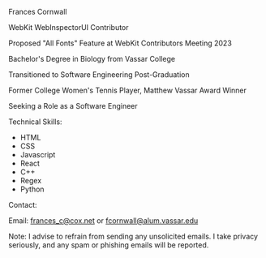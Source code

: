 Frances Cornwall

WebKit WebInspectorUI Contributor

Proposed "All Fonts" Feature at WebKit Contributors Meeting 2023

Bachelor's Degree in Biology from Vassar College

Transitioned to Software Engineering Post-Graduation

Former College Women's Tennis Player, Matthew Vassar Award Winner

Seeking a Role as a Software Engineer

Technical Skills:

- HTML
- CSS
- Javascript
- React
- C++
- Regex
- Python

Contact:

Email: frances_c@cox.net or fcornwall@alum.vassar.edu

Note: I advise to refrain from sending any unsolicited emails. I take privacy seriously, and any spam or phishing emails will be reported.
